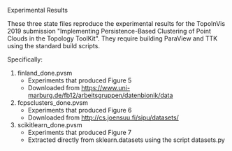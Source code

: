 Experimental Results

These three state files reproduce the experimental results for the TopoInVis 2019 submission "Implementing Persistence-Based Clustering of Point Clouds in the Topology ToolKit".  They require building ParaView and TTK using the standard build scripts.

Specifically:
1. finland_done.pvsm 
    * Experiments that produced Figure 5
    * Downloaded from https://www.uni-marburg.de/fb12/arbeitsgruppen/datenbionik/data 
2. fcpsclusters_done.pvsm
    * Experiments that produced Figure 6
    * Downloaded from http://cs.joensuu.fi/sipu/datasets/
3. scikitlearn_done.pvsm
    * Experiments that produced Figure 7
    * Extracted directly from sklearn.datasets using the script datasets.py
